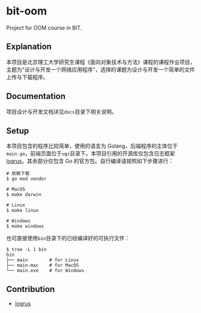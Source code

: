 # bit-oom
Project for OOM course in BIT.

## Explanation
本项目是北京理工大学研究生课程《面向对象技术与方法》课程的课程作业项目，主题为"设计与开发一个网络应用程序"，选择的课题为设计与开发一个简单的文件上传与下载程序。

## Documentation
项目设计与开发文档详见`docs`目录下相关说明。

## Setup
本项目包含的程序比较简单，使用的语言为 Golang，后端程序的主体位于`main.go`，前端页面位于`ugc`目录下。本项目引用的开源库仅包含日志框架 [logrus](github.com/sirupsen/logrus)，其余部分仅包含 Go 的官方包。自行编译请按照如下步骤进行：
```shell script
# 依赖下载
$ go mod vendor

# MacOS
$ make darwin

# Linux
$ make linux

# Windows
$ make windows
```
也可直接使用`bin`目录下的已经编译好的可执行文件：
```shell script
$ tree -L 1 bin
bin
├── main        # for Linux 
├── main-mac    # for MacOS
└── main.exe    # for Windows
```

## Contribution
- [logrus](github.com/sirupsen/logrus)

